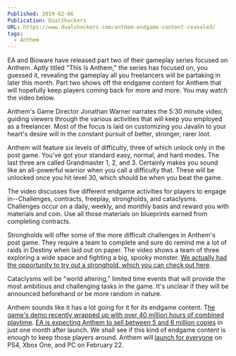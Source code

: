 ```yaml
---
Published: 2019-02-06
Publication: DualShockers
URL: https://www.dualshockers.com/anthem-endgame-content-revealed/
tags:
  - Anthem
---
```

EA and Bioware have released part two of their gameplay series focused on Anthem. Aptly titled "This Is Anthem," the series has focused on, you guessed it, revealing the gameplay all you freelancers will be partaking in later this month. Part two shows off the endgame content for Anthem that will hopefully keep players coming back for more and more. You may watch the video below.

Anthem's Game Director Jonathan Warner narrates the 5:30 minute video, guiding viewers through the various activities that will keep you employed as a freelancer. Most of the focus is laid on customizing you Javalin to your heart's desire will in the constant pursuit of better, stronger, rarer loot.

Anthem will feature six levels of difficulty, three of which unlock only in the post game. You've got your standard easy, normal, and hard modes. The last three are called Grandmaster 1, 2, and 3. Certainly makes you sound like an all-powerful warrior when you call a difficulty that. These will be unlocked once you hit level 30, which should be when you beat the game.

The video discusses five different endgame activities for players to engage in--Challenges, contracts, freeplay, strongholds, and cataclysms. Challenges occur on a daily, weekly, and monthly basis and reward you with materials and coin. Use all those materials on blueprints earned from completing contracts.

Strongholds will offer some of the more difficult challenges in Anthem's post game. They require a team to complete and sure do remind me a lot of raids in Destiny when laid out on paper. The video shows a team of three exploring a wide space and fighting a big, spooky monster. [We actually had the opportunity to try out a stronghold, which you can check out here](https://www.dualshockers.com/anthem-late-game-stronghold-gameplay/).

Cataclysms will be "world altering," limited time events that will provide the most ambitious and challenging tasks in the game. It's unclear if they will be announced beforehand or be more random in nature.

Anthem sounds like it has a lot going for it for its endgame content. T[he game's demo recently wrapped up with over 40 million hours of combined playtime](https://www.dualshockers.com/anthem-demo-exceeded-bioware-ea-expectations-improvements-full-game/). [EA is expecting Anthem to sell between 5 and 6 million copies](https://www.dualshockers.com/anthem-ea-sales-expectations-fiscal-year/) in just one month after launch. We shall see if this kind of endgame content is enough to keep those players around. Anthem will [launch for everyone](https://www.dualshockers.com/anthem-release-schedule-reaction/) on PS4, Xbox One, and PC on February 22.